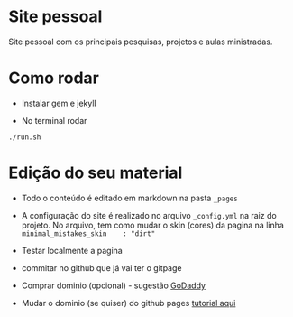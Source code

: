 # Site pessoal
Site pessoal com os principais pesquisas, projetos e aulas ministradas.


# Como rodar

- Instalar gem e jekyll 

- No terminal rodar

`./run.sh`


# Edição do seu material

- Todo o conteúdo é editado em markdown na pasta `_pages`
- A configuração do site é realizado no arquivo `_config.yml` na raiz do projeto. No arquivo, tem como mudar o skin (cores) da pagina na linha `minimal_mistakes_skin    : "dirt"`

- Testar localmente a pagina
- commitar no github que já vai ter o gitpage
- Comprar dominio (opcional) - sugestão [GoDaddy](https://www.godaddy.com/pt-br)
- Mudar o dominio (se quiser) do github pages [tutorial aqui](https://docs.github.com/en/pages/configuring-a-custom-domain-for-your-github-pages-site/managing-a-custom-domain-for-your-github-pages-site)


